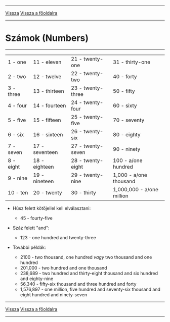 
---

[Vissza](../angol.md)
[Vissza a főoldalra](../../../../README.md)

---

# Számok (Numbers)

---

|  |  |  |  |
| :-- | :-- | :-- | :-- |
| 1 - one | 11 - eleven | 21 - twenty-one | 31 - thirty-one |
| 2 - two | 12 - twelve | 22 - twenty-two | 40 - forty |
| 3 - three | 13 - thirteen | 23 - twenty-three | 50 - fifty |
| 4 - four | 14 - fourteen | 24 - twenty-four | 60 - sixty |
| 5 - five | 15 - fifteen | 25 - twenty-five | 70 - seventy |
| 6 - six | 16 - sixteen | 26 - twenty-six | 80 - eighty |
| 7 - seven | 17 - seventeen | 27 - twenty-seven | 90 - ninety |
| 8 - eight | 18 - eighteen | 28 - twenty-eight | 100 - a/one hundred |
| 9 - nine | 19 - nineteen | 29 - twenty-nine | 1,000 - a/one thousand |
| 10 - ten 	| 20 - twenty | 30 - thirty | 1,000,000 - a/one million |


- Húsz felett kötőjellel kell elválasztani:
   - 45 - fourty-five
- Száz felett "and":
   - 123 - one hundred and twenty-three

- További példák:
   - 2100 - two thousand, one hundred *vagy* two thousand and one hundred
   - 201,000 - two hundred and one thousand
   - 238,689 - two hundred and thirty-eight thousand and six hundred and eighty-nine
   - 56,340 - fifty-six thousand and three hundred and forty
   - 1,576,897 - one million, five hundred and seventy-six thousand and eight hundred and ninety-seven

---

[Vissza](../angol.md)
[Vissza a főoldalra](../../../../README.md)

---